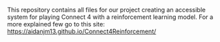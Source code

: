 This repository contains all files for our project creating an accessible system for playing Connect 4 with a reinforcement learning model.
For a more explained few go to this site: https://aidanjm13.github.io/Connect4Reinforcement/ 
